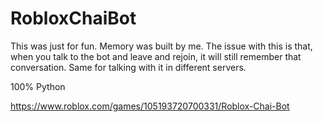 # RobloxChaiBot

This was just for fun. Memory was built by me. The issue with this is that, when you talk to the bot and leave and rejoin, it will still remember that conversation. Same for talking with it in different servers.

100% Python

https://www.roblox.com/games/105193720700331/Roblox-Chai-Bot
